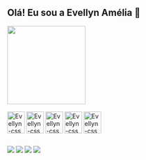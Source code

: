 ## Olá! Eu sou a Evellyn Amélia 👋

<div>
  <img height="180em" src="https://github-readme-stats.vercel.app/api?username=evellynamelia&show_icons=true&theme=radical"/>
</div>

<div style="display: inline_blobk"><br>
  <img align="center" alt="Evellyn-css" height="50" width="40" src="https://cdn.jsdelivr.net/gh/devicons/devicon/icons/javascript/javascript-original.svg" />
  <img align="center" alt="Evellyn-css" height="50" width="40" src="https://cdn.jsdelivr.net/gh/devicons/devicon/icons/css3/css3-original.svg" />
  <img align="center" alt="Evellyn-css" height="50" width="40" src="https://cdn.jsdelivr.net/gh/devicons/devicon/icons/html5/html5-original.svg" />
  <img align="center" alt="Evellyn-css" height="50" width="40" src="https://cdn.jsdelivr.net/gh/devicons/devicon/icons/python/python-original.svg" />
  <img align="center" alt="Evellyn-css" height="50" width="40" src="https://cdn.jsdelivr.net/gh/devicons/devicon/icons/java/java-original.svg" />
</div>

##

<div>
  <a href="https://www.linkedin.com/in/evellyn-am%C3%A9lia-7aaa3b205/" target="_black"><img src="https://img.shields.io/badge/LinkedIn-0077B5?style=for-the-badge&logo=linkedin&logoColor=white" target="_black"></a>
  <a href="https://www.instagram.com/evllynzx/" target="_black"><img src="https://img.shields.io/badge/Instagram-E4405F?style=for-the-badge&logo=instagram&logoColor=white" target="_black"></a>
  <a href="https://www.facebook.com/profile.php?id=100069215873028&_rdc=1&_rdr" target="_black"><img src="https://img.shields.io/badge/Facebook-1877F2?style=for-the-badge&logo=facebook&logoColor=white" target="_black"></a>
  <a href="" target="_black"><img src="https://img.shields.io/badge/YouTube-FF0000?style=for-the-badge&logo=youtube&logoColor=white" target="_black"></a>
  
</div>
